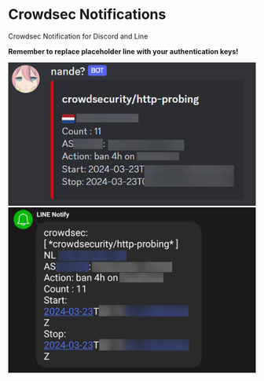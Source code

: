 # Crowdsec Notifications
Crowdsec Notification for Discord and Line

**Remember to replace placeholder line with your authentication keys!**

![Discord Example](img/Discord.png)
![Line Example](img/line.png)